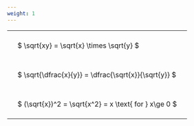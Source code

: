 ```yaml
---
weight: 1
---
```


<style type="text/css">
#T_74657 th.col_heading {
  text-align: left;
  font-size: 1em;
}
#T_74657 td {
  text-align: left;
  font-size: 1em;
  padding: 1.5em;
}
</style>
<table id="T_74657">
  <thead>
  </thead>
  <tbody>
    <tr>
      <td id="T_74657_row0_col0" class="data row0 col0" >$ \sqrt{xy} = \sqrt{x} \times \sqrt{y} $</td>
    </tr>
    <tr>
      <td id="T_74657_row1_col0" class="data row1 col0" >$ \sqrt{\dfrac{x}{y}} = \dfrac{\sqrt{x}}{\sqrt{y}} $</td>
    </tr>
    <tr>
      <td id="T_74657_row2_col0" class="data row2 col0" >$ (\sqrt{x})^2 = \sqrt{x^2} = x \text{ for } x\ge 0 $</td>
    </tr>
  </tbody>
</table>
